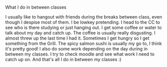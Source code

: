 What I do in between classes

I usually like to hangout with friends during the breaks between class, even though I despise most of them.
I be lowkey pretending.
I head to the CC to see who is there studying or just hanging out.
I get some coffee or water to talk about my day and catch up. The coffee is usually really disgusting.
I almost threw up the last time I had it.
Sometimes I get hungry so I get something from the Grill.
The spicy salmon sushi is usually my go to, I think it's pretty good!
I also do some work depending on the day during in between my classes.
I try to check moodle and see what work I need to catch up on. 
And that's all I do in between my classes :)